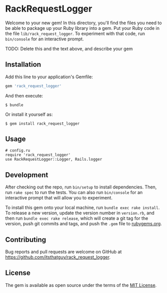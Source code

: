 # RackRequestLogger

Welcome to your new gem! In this directory, you'll find the files you need to be able to package up your Ruby library into a gem. Put your Ruby code in the file `lib/rack_request_logger`. To experiment with that code, run `bin/console` for an interactive prompt.

TODO: Delete this and the text above, and describe your gem

## Installation

Add this line to your application's Gemfile:

```ruby
gem 'rack_request_logger'
```

And then execute:

    $ bundle

Or install it yourself as:

    $ gem install rack_request_logger

## Usage

```
# config.ru
require 'rack_request_logger'
use RackRequestLogger::Logger, Rails.logger
```

## Development

After checking out the repo, run `bin/setup` to install dependencies. Then, run `rake spec` to run the tests. You can also run `bin/console` for an interactive prompt that will allow you to experiment.

To install this gem onto your local machine, run `bundle exec rake install`. To release a new version, update the version number in `version.rb`, and then run `bundle exec rake release`, which will create a git tag for the version, push git commits and tags, and push the `.gem` file to [rubygems.org](https://rubygems.org).

## Contributing

Bug reports and pull requests are welcome on GitHub at https://github.com/itsthatguy/rack_request_logger.


## License

The gem is available as open source under the terms of the [MIT License](http://opensource.org/licenses/MIT).
